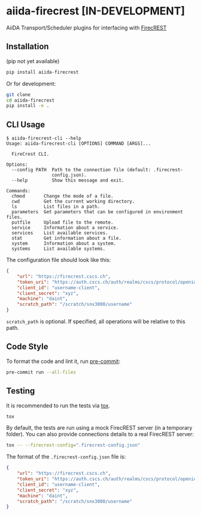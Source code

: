 # aiida-firecrest [IN-DEVELOPMENT]

AiiDA Transport/Scheduler plugins for interfacing with [FirecREST](https://products.cscs.ch/firecrest/)

## Installation

(pip not yet available)

```bash
pip install aiida-firecrest
```

Or for development:

```bash
git clone
cd aiida-firecrest
pip install -e .
```

## CLI Usage

```console
$ aiida-firecrest-cli --help
Usage: aiida-firecrest-cli [OPTIONS] COMMAND [ARGS]...

  FireCrest CLI.

Options:
  --config PATH  Path to the connection file (default: .firecrest-
                 config.json).
  --help         Show this message and exit.

Commands:
  chmod       Change the mode of a file.
  cwd         Get the current working directory.
  ls          List files in a path.
  parameters  Get parameters that can be configured in environment files.
  putfile     Upload file to the remote.
  service     Information about a service.
  services    List available services.
  stat        Get information about a file.
  system      Information about a system.
  systems     List available systems.
```

The configuration file should look like this:

```json
{
    "url": "https://firecrest.cscs.ch",
    "token_uri": "https://auth.cscs.ch/auth/realms/cscs/protocol/openid-connect/token",
    "client_id": "username-client",
    "client_secret": "xyz",
    "machine": "daint",
    "scratch_path": "/scratch/snx3000/username"
}
```

`scratch_path` is optional.
If specified, all operations will be relative to this path.

## Code Style

To format the code and lint it, run [pre-commit](https://pre-commit.com/):

```bash
pre-commit run --all-files
```

## Testing

It is recommended to run the tests via [tox](https://tox.readthedocs.io/en/latest/).

```bash
tox
```

By default, the tests are run using a mock FirecREST server (in a temporary folder).
You can also provide connections details to a real FirecREST server:

```bash
tox -- --firecrest-config=".firecrest-config.json"
```

The format of the `.firecrest-config.json` file is:

```json
{
    "url": "https://firecrest.cscs.ch",
    "token_uri": "https://auth.cscs.ch/auth/realms/cscs/protocol/openid-connect/token",
    "client_id": "username-client",
    "client_secret": "xyz",
    "machine": "daint",
    "scratch_path": "/scratch/snx3000/username"
}
```
